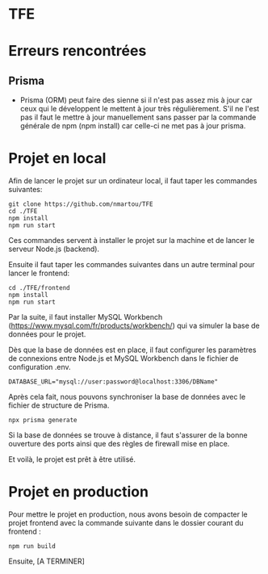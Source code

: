 # TFE

# Erreurs rencontrées

## Prisma

- Prisma (ORM) peut faire des sienne si il n'est pas assez mis à jour car ceux qui le développent le mettent à jour très régulièrement.
S'il ne l'est pas il faut le mettre à jour manuellement sans passer par la commande générale de npm (npm install) car celle-ci ne met pas à jour prisma.

# Projet en local

Afin de lancer le projet sur un ordinateur local, il faut taper les commandes suivantes:
    
    
    git clone https://github.com/nmartou/TFE
    cd ./TFE
    npm install
    npm run start
    
Ces commandes servent à installer le projet sur la machine et de lancer le serveur Node.js (backend).

Ensuite il faut taper les commandes suivantes dans un autre terminal pour lancer le frontend:
    
    
    cd ./TFE/frontend
    npm install
    npm run start
    

Par la suite, il faut installer MySQL Workbench (https://www.mysql.com/fr/products/workbench/) qui va simuler la base de données pour le projet.

Dès que la base de données est en place, il faut configurer les paramètres de connexions entre Node.js et MySQL Workbench dans le fichier de configuration .env.

    DATABASE_URL="mysql://user:password@localhost:3306/DBName"

Après cela fait, nous pouvons synchroniser la base de données avec le fichier de structure de Prisma.

    npx prisma generate

Si la base de données se trouve à distance, il faut s'assurer de la bonne ouverture des ports ainsi que des règles de firewall mise en place.

Et voilà, le projet est prêt à être utilisé.

# Projet en production

Pour mettre le projet en production, nous avons besoin de compacter le projet frontend avec la commande suivante dans le dossier courant du frontend :

    npm run build

Ensuite, [A TERMINER]